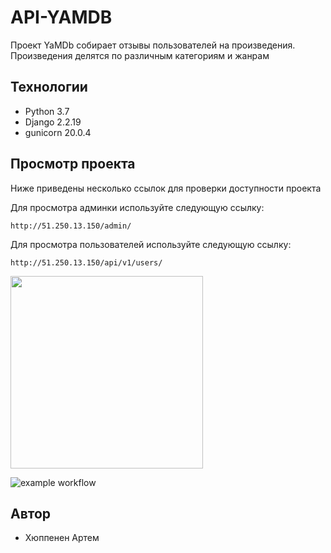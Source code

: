 # API-YAMDB

Проект YaMDb собирает отзывы пользователей на произведения. Произведения делятся по различным категориям и жанрам

## Технологии
- Python 3.7
- Django 2.2.19
- gunicorn 20.0.4

## Просмотр проекта

Ниже приведены несколько ссылок для проверки доступности проекта

Для просмотра админки используйте следующую ссылку:

```
http://51.250.13.150/admin/
```

Для просмотра пользователей используйте следующую ссылку:

```
http://51.250.13.150/api/v1/users/
```


[<img aling="left" width="308px" src="https://docs.github.com/assets/cb-6722/images/help/repository/actions-workflow-status-badge.png" />][workflow]

[workflow]: (https://github.com/huppa_fp/yamdb_final/workflows/yamdb_workflow.yml/badge.svg)

![example workflow](https://github.com/huppa_fp/yamdb_final/actions/workflows/yamdb_workflow.yml/badge.svg)

## Автор

- Хюппенен Артем